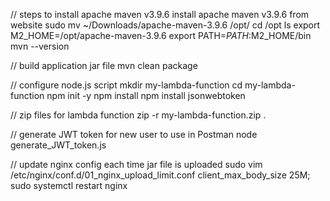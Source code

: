 // steps to install apache maven v3.9.6
install apache maven v3.9.6 from website
sudo mv ~/Downloads/apache-maven-3.9.6 /opt/
cd /opt
ls
export M2_HOME=/opt/apache-maven-3.9.6
export PATH=$PATH:$M2_HOME/bin
mvn --version

// build application jar file
mvn clean package

// configure node.js script
mkdir my-lambda-function
cd my-lambda-function
npm init -y
npm install
npm install jsonwebtoken

// zip files for lambda function
zip -r my-lambda-function.zip .

// generate JWT token for new user to use in Postman
node generate_JWT_token.js

// update nginx config each time jar file is uploaded
sudo vim /etc/nginx/conf.d/01_nginx_upload_limit.conf
client_max_body_size 25M;
sudo systemctl restart nginx
